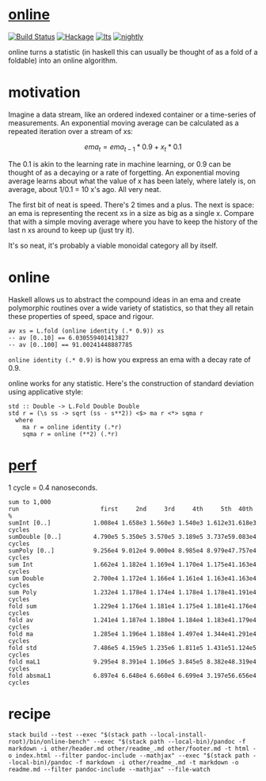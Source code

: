[online](https://github.com/tonyday567/online)
==============================================

[![Build
Status](https://travis-ci.org/tonyday567/online.svg)](https://travis-ci.org/tonyday567/online)
[![Hackage](https://img.shields.io/hackage/v/online.svg)](https://hackage.haskell.org/package/online)
[![lts](https://www.stackage.org/package/online/badge/lts)](http://stackage.org/lts/package/online)
[![nightly](https://www.stackage.org/package/online/badge/nightly)](http://stackage.org/nightly/package/online)

online turns a statistic (in haskell this can usually be thought of as a
fold of a foldable) into an online algorithm.

motivation
==========

Imagine a data stream, like an ordered indexed container or a
time-series of measurements. An exponential moving average can be
calculated as a repeated iteration over a stream of xs:

$$ ema_t = ema_{t-1} * 0.9 + x_t * 0.1 $$

The 0.1 is akin to the learning rate in machine learning, or 0.9 can be
thought of as a decaying or a rate of forgetting. An exponential moving
average learns about what the value of x has been lately, where lately
is, on average, about 1/0.1 = 10 x's ago. All very neat.

The first bit of neat is speed. There's 2 times and a plus. The next is
space: an ema is representing the recent xs in a size as big as a single
x. Compare that with a simple moving average where you have to keep the
history of the last n xs around to keep up (just try it).

It's so neat, it's probably a viable monoidal category all by itself.

online
======

Haskell allows us to abstract the compound ideas in an ema and create
polymorphic routines over a wide variety of statistics, so that they all
retain these properties of speed, space and rigour.

    av xs = L.fold (online identity (.* 0.9)) xs
    -- av [0..10] == 6.030559401413827
    -- av [0..100] == 91.00241448887785

`online identity (.* 0.9)` is how you express an ema with a decay rate
of 0.9.

online works for any statistic. Here's the construction of standard
deviation using applicative style:

    std :: Double -> L.Fold Double Double
    std r = (\s ss -> sqrt (ss - s**2)) <$> ma r <*> sqma r
      where
        ma r = online identity (.*r)
        sqma r = online (**2) (.*r)

[perf](https://hackage.haskell.org/package/perf)
================================================

1 cycle = 0.4 nanoseconds.

    sum to 1,000
    run                       first     2nd     3rd     4th     5th  40th %
    sumInt [0..]            1.008e4 1.658e3 1.560e3 1.540e3 1.612e31.618e3 cycles
    sumDouble [0..]         4.790e5 5.350e5 3.570e5 3.189e5 3.737e59.083e4 cycles
    sumPoly [0..]           9.256e4 9.012e4 9.000e4 8.985e4 8.979e47.757e4 cycles
    sum Int                 1.662e4 1.182e4 1.169e4 1.170e4 1.175e41.163e4 cycles
    sum Double              2.700e4 1.172e4 1.166e4 1.161e4 1.163e41.163e4 cycles
    sum Poly                1.232e4 1.178e4 1.174e4 1.178e4 1.178e41.191e4 cycles
    fold sum                1.229e4 1.176e4 1.181e4 1.175e4 1.181e41.176e4 cycles
    fold av                 1.241e4 1.187e4 1.180e4 1.184e4 1.183e41.179e4 cycles
    fold ma                 1.285e4 1.196e4 1.188e4 1.497e4 1.344e41.291e4 cycles
    fold std                7.486e5 4.159e5 1.235e6 1.811e5 1.431e51.124e5 cycles
    fold maL1               9.295e4 8.391e4 1.106e5 3.845e5 8.382e48.319e4 cycles
    fold absmaL1            6.897e4 6.648e4 6.660e4 6.699e4 3.197e56.656e4 cycles

recipe
======

    stack build --test --exec "$(stack path --local-install-root)/bin/online-bench" --exec "$(stack path --local-bin)/pandoc -f markdown -i other/header.md other/readme_.md other/footer.md -t html -o index.html --filter pandoc-include --mathjax" --exec "$(stack path --local-bin)/pandoc -f markdown -i other/readme_.md -t markdown -o readme.md --filter pandoc-include --mathjax" --file-watch
